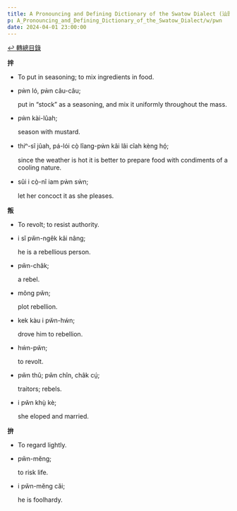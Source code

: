 ```yaml
---
title: A Pronouncing and Defining Dictionary of the Swatow Dialect (汕頭方言音義字典) / pwn
p: A_Pronouncing_and_Defining_Dictionary_of_the_Swatow_Dialect/w/pwn
date: 2024-04-01 23:00:00
---
```


[↩️ 轉總目錄](/A_Pronouncing_and_Defining_Dictionary_of_the_Swatow_Dialect)


**拌**
- To put in seasoning; to mix ingredients in food.

- pẁn ló, pẁn câu-câu;

  put in “stock” as a seasoning, and mix it uniformly throughout the mass.

- pẁn kài-lûah;

  season with mustard.

- thiⁿ-sî jûah, pá-lói cò̤ lîang-pẁn kâi lâi cîah kèng hó̤;

  since the weather is hot it is better to prepare food with condiments of a cooling nature.

- sûi i cò̤-nî iam pẁn sẁn;

  let her concoct it as she pleases.

**叛**
- To revolt; to resist authority.

- i sĭ pw̆n-ngêk kâi nâng;

  he is a rebellious person.

- pw̆n-châk;

  a rebel.

- mông pw̆n;

  plot rebellion.

- kek kàu i pw̆n-hẃn;

  drove him to rebellion.

- hẃn-pw̆n;

  to revolt.

- pw̆n thû; pw̆n chîn, châk cṳ́;

  traitors; rebels.

- i pw̆n khṳ̀ kè;

  she eloped and married.

**拚**
- To regard lightly.

- pw̆n-mĕng;

  to risk life.

- i pw̆n-mĕng căi;

  he is foolhardy.